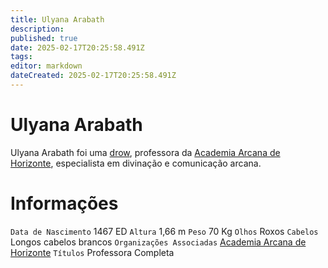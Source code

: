 ```yaml
---
title: Ulyana Arabath
description: 
published: true
date: 2025-02-17T20:25:58.491Z
tags: 
editor: markdown
dateCreated: 2025-02-17T20:25:58.491Z
---
```


# Ulyana Arabath
Ulyana Arabath foi uma [drow](/fauna-e-flora/especies-inteligentes/elfo-negro), professora da [Academia Arcana de Horizonte](/faccoes/nacoes/imperio-dragao/academia-arcana-de-horizonte), especialista em divinação e comunicação arcana.

# Informações
`Data de Nascimento` 1467 ED
`Altura` 1,66 m
`Peso` 70 Kg
`Olhos` Roxos
`Cabelos` Longos cabelos brancos
`Organizações Associadas` [Academia Arcana de Horizonte](/faccoes/nacoes/imperio-dragao/academia-arcana-de-horizonte)
`Títulos` Professora Completa